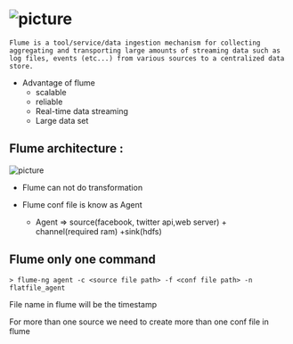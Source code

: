 # ![picture](https://upload.wikimedia.org/wikipedia/en/1/1d/Apache_Flume_Logo.svg)
    Flume is a tool/service/data ingestion mechanism for collecting aggregating and transporting large amounts of streaming data such as log files, events (etc...) from various sources to a centralized data store.

* Advantage of flume 
    * scalable 
    * reliable
    * Real-time data streaming
    * Large data set 

## Flume architecture :
![picture](https://www.cloudduggu.com/flume/architecture/flume_architecture.png)

* Flume can not do transformation


* Flume conf file is know as Agent 
    * Agent => source(facebook, twitter api,web server) + channel(required  ram)  +sink(hdfs)  

## Flume only one command 
`> flume-ng agent -c <source file path> -f <conf file path> -n flatfile_agent`

 File name in flume will be the timestamp 

For more than one source we need to create more than one conf file in flume 
